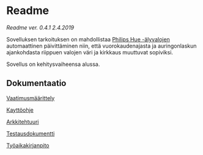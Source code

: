 # Readme

*Readme ver. 0.4.1 2.4.2019*

Sovelluksen tarkoituksen on mahdollistaa [Philips Hue -älyvalojen](https://developers.meethue.com) automaattinen 
päivittäminen niin, että vuorokaudenajasta ja auringonlaskun ajankohdasta riippuen valojen väri ja kirkkaus muuttuvat 
sopiviksi.

Sovellus on kehitysvaiheensa alussa.

## Dokumentaatio

[Vaatimusmäärittely](https://github.com/topiranta/ot-harjoitustyo/blob/master/dokumentointi/vaatimusmaarittely.md)

[Kayttöohje](https://github.com/topiranta/ot-harjoitustyo/blob/master/dokumentointi/kayttoohje.md)

[Arkkitehtuuri](https://github.com/topiranta/ot-harjoitustyo/blob/master/dokumentointi/arkkitehtuuri.md)

[Testausdokumentti](https://github.com/topiranta/ot-harjoitustyo/blob/master/dokumentointi/testausdokumentti.md)

[Työaikakirjanpito](https://github.com/topiranta/ot-harjoitustyo/blob/master/dokumentointi/tyoaikakirjanpito.md)
